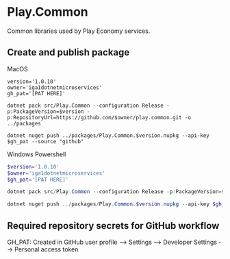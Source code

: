 # Play.Common

Common libraries used by Play Economy services.

## Create and publish package

MacOS 

```shell
version='1.0.10'
owner='iga1dotnetmicroservices'
gh_pat='[PAT HERE]'

dotnet pack src/Play.Common --configuration Release -p:PackageVersion=$version -p:RepositoryUrl=https://github.com/$owner/play.common.git -o ../packages

dotnet nuget push ../packages/Play.Common.$version.nupkg --api-key $gh_pat --source "github"
```

Windows Powershell

```powershell
$version='1.0.10'
$owner='iga1dotnetmicroservices'
$gh_pat='[PAT HERE]'

dotnet pack src/Play.Common --configuration Release -p:PackageVersion=$version -p:RepositoryUrl=https://github.com/$owner/play.common.git -o ../packages

dotnet nuget push ../packages/Play.Common.$version.nupkg --api-key $gh_pat --source "github"
```

## Required repository secrets for GitHub workflow
GH_PAT: Created in GitHub user profile --> Settings --> Developer Settings --> Personal access token
